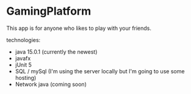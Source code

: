# GamingPlatform
This app is for anyone who likes to play with your friends.

technologies:
- java 15.0.1 (currently the newest)
- javafx
- jUnit 5
- SQL / mySql (I'm using the server locally but I'm going to use some hosting)
- Network java (coming soon)
